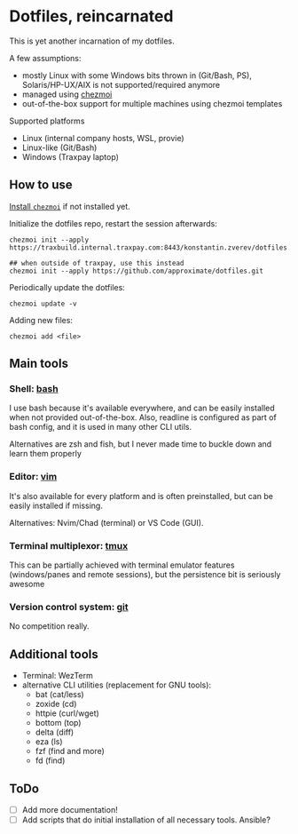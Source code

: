 # Dotfiles, reincarnated

This is yet another incarnation of my dotfiles.

A few assumptions:
- mostly Linux with some Windows bits thrown in (Git/Bash, PS), Solaris/HP-UX/AIX is not supported/required anymore
- managed using [chezmoi](https://www.chezmoi.io/)
- out-of-the-box support for multiple machines using chezmoi templates

Supported platforms
- Linux (internal company hosts, WSL, provie)
- Linux-like (Git/Bash)
- Windows (Traxpay laptop)

## How to use

[Install `chezmoi`](https://www.chezmoi.io/install/) if not installed yet.

Initialize the dotfiles repo, restart the session afterwards:
```shell
chezmoi init --apply https://traxbuild.internal.traxpay.com:8443/konstantin.zverev/dotfiles.git

## when outside of traxpay, use this instead
chezmoi init --apply https://github.com/approximate/dotfiles.git
```

Periodically update the dotfiles:
```shell
chezmoi update -v
```

Adding new files:
```shell
chezmoi add <file>
```

## Main tools

### Shell: [bash](doc/bash.md)

I use bash because it's available everywhere, and can be easily installed when not provided out-of-the-box. Also, readline is configured as part of bash config, and it is used in many other CLI utils.

Alternatives are zsh and fish, but I never made time to buckle down and learn them properly

### Editor: [vim](doc/vim.md)

It's also available for every platform and is often preinstalled, but can be easily installed if missing.

Alternatives: Nvim/Chad (terminal) or VS Code (GUI).

### Terminal multiplexor: [tmux](doc/tmux.md)

This can be partially achieved with terminal emulator features (windows/panes and remote sessions), but the persistence bit is seriously awesome

### Version control system: [git](doc/git.md)

No competition really.

## Additional tools

- Terminal: WezTerm
- alternative CLI utilities (replacement for GNU tools):
    - bat (cat/less)
    - zoxide (cd)
    - httpie (curl/wget)
    - bottom (top)
    - delta (diff)
    - eza (ls)
    - fzf (find and more)
    - fd (find)

## ToDo

- [ ] Add more documentation!
- [ ] Add scripts that do initial installation of all necessary tools. Ansible?